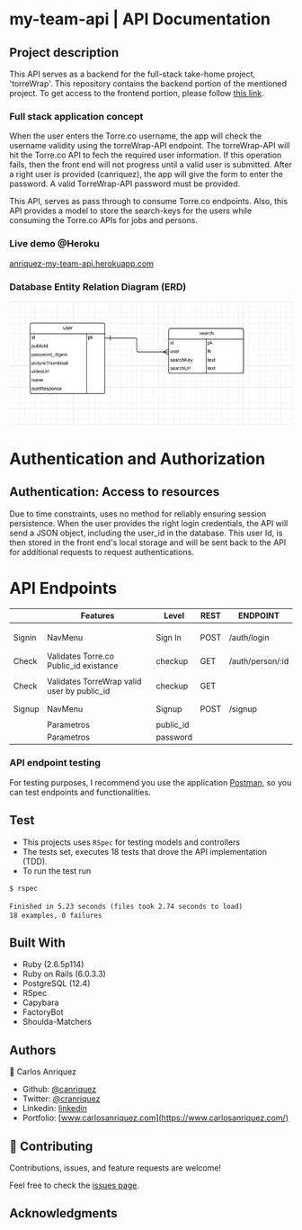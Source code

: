 # my-team-api | API Documentation

## Project description

This API serves as a backend for the full-stack take-home project, 'torreWrap'. This repository contains the backend portion of the mentioned project. To get access to the frontend portion, please follow [this link](https://github.com/canriquez/my-team-api).

### Full stack application concept

When the user enters the Torre.co username, the app will check the username validity using the torreWrap-API endpoint. The torreWrap-API will hit the Torre.co API to fech the required user information. If this operation fails, then the front end will not progress until a valid user is submitted. After a right user is provided (canriquez), the app will give the form to enter the password. A valid TorreWrap-API password must be provided.

This API, serves as pass through to consume Torre.co endpoints. Also, this API provides a model to store the search-keys for the users while consuming the Torre.co APIs for jobs and persons.

### Live demo @Heroku

[anriquez-my-team-api.herokuapp.com](https://torrewrap-api.herokuapp.com)

### Database Entity Relation Diagram (ERD)

![](./public/erd.png)

# Authentication and Authorization

## Authentication: Access to resources

Due to time constraints, uses no method for reliably ensuring session persistence. When the user provides the right login credentials, the API will send a JSON object, including the user_id in the database. This user Id, is then stored in the front end's local storage and will be sent back to the API for additional requests to request authentications.

# API Endpoints

|        | Features                                    | Level     | REST | ENDPOINT         |
| ------ | ------------------------------------------- | --------- | ---- | ---------------- |
|        |                                             |           |      |                  |
|        |                                             |           |      |                  |
|        |                                             |           |      |                  |
| Signin | NavMenu                                     | Sign In   | POST | /auth/login      |
|        |                                             |           |      |                  |
|        |                                             |           |      |                  |
| Check  | Validates Torre\.co Public_id existance     | checkup   | GET  | /auth/person/:id |
|        |                                             |           |      |                  |
| Check  | Validates TorreWrap valid user by public_id | checkup   | GET  |                  |
|        |                                             |           |      |                  |
|        |                                             |           |      |                  |
| Signup | NavMenu                                     | Signup    | POST | /signup          |
|        |                                             |           |      |                  |
|        | Parametros                                  | public_id |      |                  |
|        | Parametros                                  | password  |      |                  |

### API endpoint testing

For testing purposes, I recommend you use the application [Postman](https://www.postman.com/), so you can test endpoints and functionalities.

## Test

- This projects uses `RSpec` for testing models and controllers
- The tests set, executes 18 tests that drove the API implementation (TDD).
- To run the test run

```
$ rspec

Finished in 5.23 seconds (files took 2.74 seconds to load)
18 examples, 0 failures
```

## Built With

- Ruby (2.6.5p114)
- Ruby on Rails (6.0.3.3)
- PostgreSQL (12.4)
- RSpec
- Capybara
- FactoryBot
- Shoulda-Matchers

## Authors

👤 Carlos Anriquez

- Github: [@canriquez](https://github.com/canriquez)
- Twitter: [@cranriquez](https://twitter.com/cranriquez)
- Linkedin: [linkedin](https://www.linkedin.com/in/carlosanriquez/)
- Portfolio: [www.carlosanriquez.com](https://www.carlosanriquez.com/)

## 🤝 Contributing

Contributions, issues, and feature requests are welcome!

Feel free to check the [issues page](issues/).

## Acknowledgments
